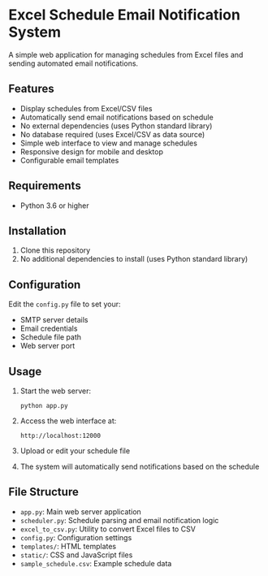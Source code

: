 # Excel Schedule Email Notification System

A simple web application for managing schedules from Excel files and sending automated email notifications.

## Features

- Display schedules from Excel/CSV files
- Automatically send email notifications based on schedule
- No external dependencies (uses Python standard library)
- No database required (uses Excel/CSV as data source)
- Simple web interface to view and manage schedules
- Responsive design for mobile and desktop
- Configurable email templates

## Requirements

- Python 3.6 or higher

## Installation

1. Clone this repository
2. No additional dependencies to install (uses Python standard library)

## Configuration

Edit the `config.py` file to set your:
- SMTP server details
- Email credentials
- Schedule file path
- Web server port

## Usage

1. Start the web server:
   ```
   python app.py
   ```

2. Access the web interface at:
   ```
   http://localhost:12000
   ```

3. Upload or edit your schedule file
4. The system will automatically send notifications based on the schedule

## File Structure

- `app.py`: Main web server application
- `scheduler.py`: Schedule parsing and email notification logic
- `excel_to_csv.py`: Utility to convert Excel files to CSV
- `config.py`: Configuration settings
- `templates/`: HTML templates
- `static/`: CSS and JavaScript files
- `sample_schedule.csv`: Example schedule data
